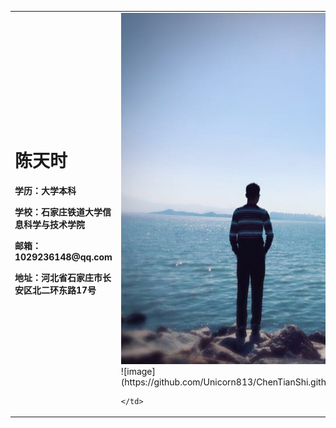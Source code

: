 <table border="0">
  <tr>
    <td width="75%">
      <h1>陈天时</h1>
      <p><b>学历：大学本科</b></p>
      <p><b>学校：石家庄铁道大学信息科学与技术学院</b></p>
      <p><b>邮箱：1029236148@qq.com</b></p>
      <p><b>地址：河北省石家庄市长安区北二环东路17号</b></p>
    </td>
    <td width="25%">
      <img src="/chentianshi.JPG" width="100%">     ![image](https://github.com/Unicorn813/ChenTianShi.github.io/blob/master/chentianshi.JPG)

    </td>
  </tr>
</table>
